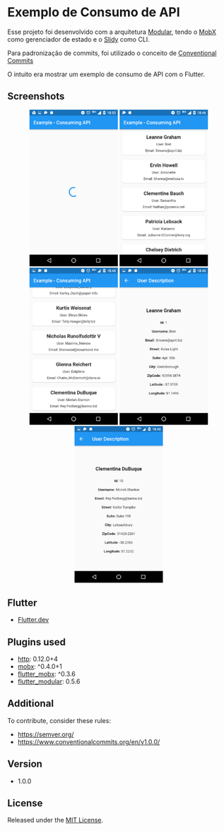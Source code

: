 # Exemplo de Consumo de API

Esse projeto foi desenvolvido com a arquitetura [Modular](https://github.com/Flutterando/modular), tendo o [MobX](https://medium.com/flutter-comunidade-br/flutter-com-mobx-c0f4762fbd1a) como gerenciador de estado e o [Slidy](https://github.com/Flutterando/slidy) como CLI.

Para padronização de commits, foi utilizado o conceito de [Conventional Commits](https://www.conventionalcommits.org/en/v1.0.0/)

O intuito era mostrar um exemplo de consumo de API com o Flutter.

## Screenshots

<p align="center">
  <img src="screenshots/print1.png" width="200">
  <img src="screenshots/print2.png" width="200">
  <img src="screenshots/print3.png" width="200"> 
  <img src="screenshots/print4.png" width="200"> 
  <img src="screenshots/print5.png" width="200"> 
</p>

## Flutter

- [Flutter.dev](https://flutter.dev/)

## Plugins used

- [http](https://pub.dev/packages/http): 0.12.0+4
- [mobx](https://pub.dev/packages/mobx): ^0.4.0+1
- [flutter_mobx](https://pub.dev/packages/flutter_mobx): ^0.3.6
- [flutter_modular](https://pub.dev/packages/flutter_modular): 0.5.6

## Additional

To contribute, consider these rules:

- https://semver.org/
- https://www.conventionalcommits.org/en/v1.0.0/

## Version

- 1.0.0

## License

Released under the [MIT License](http://opensource.org/licenses/MIT).
